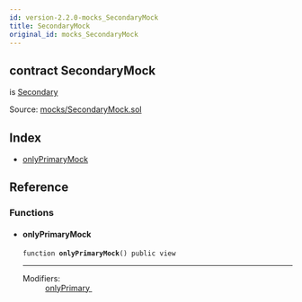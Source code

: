 ```yaml
---
id: version-2.2.0-mocks_SecondaryMock
title: SecondaryMock
original_id: mocks_SecondaryMock
---
```


<div class="contract-doc"><div class="contract"><h2 class="contract-header"><span class="contract-kind">contract</span> SecondaryMock</h2><p class="base-contracts"><span>is</span> <a href="ownership_Secondary.html">Secondary</a></p><div class="source">Source: <a href="https://github.com/OpenZeppelin/zeppelin-solidity/blob/v2.2.0/contracts/mocks/SecondaryMock.sol" target="_blank">mocks/SecondaryMock.sol</a></div></div><div class="index"><h2>Index</h2><ul><li><a href="mocks_SecondaryMock.html#onlyPrimaryMock">onlyPrimaryMock</a></li></ul></div><div class="reference"><h2>Reference</h2><div class="functions"><h3>Functions</h3><ul><li><div class="item function"><span id="onlyPrimaryMock" class="anchor-marker"></span><h4 class="name">onlyPrimaryMock</h4><div class="body"><code class="signature">function <strong>onlyPrimaryMock</strong><span>() </span><span>public </span><span>view </span></code><hr/><dl><dt><span class="label-modifiers">Modifiers:</span></dt><dd><a href="ownership_Secondary.html#onlyPrimary">onlyPrimary </a></dd></dl></div></div></li></ul></div></div></div>
